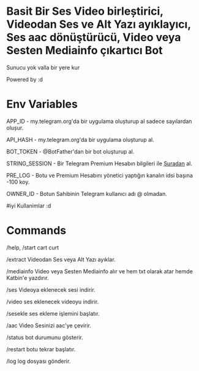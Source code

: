 # Basit Bir Ses Video birleștirici, Videodan Ses ve Alt Yazı ayıklayıcı, Ses aac dönüştürücü, Video veya Sesten Mediainfo çıkartıcı Bot

Sunucu yok valla bir yere kur

Powered by :d


# Env Variables

APP_ID - my.telegram.org'da bir uygulama olușturup al sadece sayılardan olușur.

API_HASH - my.telegram.org'da bir uygulama olușturup al.

BOT_TOKEN - @BotFather'dan bir bot oluşturup al.

STRING_SESSION - Bir Telegram Premium Hesabın bilgileri ile [Șuradan](https://replit.com/@dashezup/generate-pyrogram-session-string) al.

PRE_LOG - Botu ve Premium Hesabını yönetici yaptığın kanalın idsi bașına -100 koy.

OWNER_ID - Botun Sahibinin Telegram kullanıcı adı @ olmadan. 

#iyi Kullanimlar :d

# Commands

/help, /start cart curt

/extract Videodan Ses veya Alt Yazı ayıklar.

/mediainfo Video veya Sesten Mediainfo alır ve hem txt olarak atar hemde Katbin'e yazdırır.

/ses Videoya eklenecek sesi indirir.

/video ses eklenecek videoyu indirir. 

/sesekle ses ekleme işlemini başlatır.

/aac Video Sesinizi aac'ye çevirir.

/status bot durumunu gösterir.

/restart botu tekrar başlatır.

/log log dosyası gönderir. 
